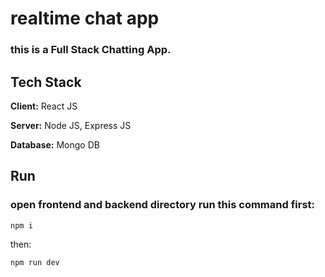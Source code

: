 # realtime chat app
### this is a Full Stack Chatting App.

## Tech Stack

**Client:** React JS

**Server:** Node JS, Express JS

**Database:** Mongo DB

## Run
### open frontend and backend directory run this command first:
```
npm i
```
then:
```
npm run dev
```
